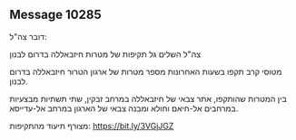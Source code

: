 ## Message 10285

דובר צה"ל:

צה"ל השלים גל תקיפות של מטרות חיזבאללה בדרום לבנון

מטוסי קרב תקפו בשעות האחרונות מספר מטרות של ארגון הטרור חיזבאללה בדרום לבנון. 

בין המטרות שהותקפו, אתר צבאי של חיזבאללה במרחב זבקין, שתי תשתיות מבצעיות במרחבים אל-חיאם וחולא ומבנה צבאי של הארגון במרחב אל-עדייסא.

מצורף תיעוד מהתקיפות: https://bit.ly/3VGjJGZ

